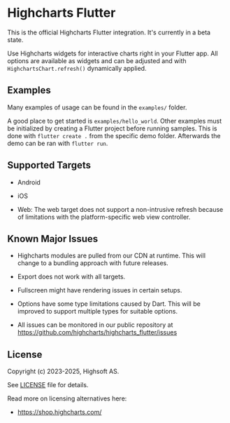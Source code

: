 Highcharts Flutter
==================

This is the official Highcharts Flutter integration. It's currently in a beta
state.

Use Highcharts widgets for interactive charts right in your Flutter app. All
options are available as widgets and can be adjusted and with
`HighchartsChart.refresh()` dynamically applied.



Examples
--------

Many examples of usage can be found in the `examples/` folder.

A good place to get started is `examples/hello_world`. Other examples must be
initialized by creating a Flutter project before running samples. This is done
with `flutter create .` from the specific demo folder. Afterwards the demo can
be ran with `flutter run`.



Supported Targets
-----------------

* Android

* iOS

* Web: The web target does not support a non-intrusive refresh because of
  limitations with the platform-specific web view controller.



Known Major Issues
------------------

* Highcharts modules are pulled from our CDN at runtime. This will change to a
  bundling approach with future releases.

* Export does not work with all targets.

* Fullscreen might have rendering issues in certain setups.

* Options have some type limitations caused by Dart. This will be improved to
  support multiple types for suitable options.

* All issues can be monitored in our public repository at
  https://github.com/highcharts/highcharts_flutter/issues



License
-------

Copyright (c) 2023-2025, Highsoft AS.

See [LICENSE](./LICENSE) file for details.

Read more on licensing alternatives here:
- https://shop.highcharts.com/
